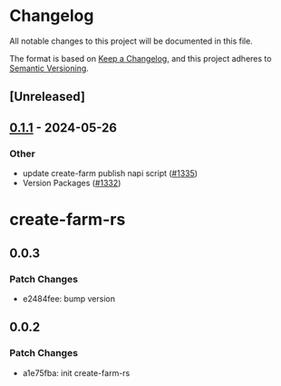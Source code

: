 # Changelog
All notable changes to this project will be documented in this file.

The format is based on [Keep a Changelog](https://keepachangelog.com/en/1.0.0/),
and this project adheres to [Semantic Versioning](https://semver.org/spec/v2.0.0.html).

## [Unreleased]

## [0.1.1](https://github.com/ErKeLost/farm/compare/create-farm-rs-v0.1.0...create-farm-rs-v0.1.1) - 2024-05-26

### Other
- update create-farm publish napi script ([#1335](https://github.com/ErKeLost/farm/pull/1335))
- Version Packages ([#1332](https://github.com/ErKeLost/farm/pull/1332))
# create-farm-rs

## 0.0.3

### Patch Changes

- e2484fee: bump version

## 0.0.2

### Patch Changes

- a1e75fba: init create-farm-rs
